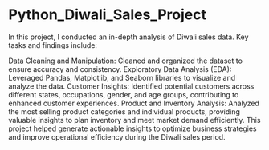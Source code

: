 # Python_Diwali_Sales_Project

In this project, I conducted an in-depth analysis of Diwali sales data. Key tasks and findings include:

Data Cleaning and Manipulation: Cleaned and organized the dataset to ensure accuracy and consistency.
Exploratory Data Analysis (EDA): Leveraged Pandas, Matplotlib, and Seaborn libraries to visualize and analyze the data.
Customer Insights: Identified potential customers across different states, occupations, gender, and age groups, contributing to enhanced customer experiences.
Product and Inventory Analysis: Analyzed the most selling product categories and individual products, providing valuable insights to plan inventory and meet market demand efficiently.
This project helped generate actionable insights to optimize business strategies and improve operational efficiency during the Diwali sales period.
